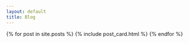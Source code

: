 ```yaml
---
layout: default
title: Blog
---
```


{% for post in site.posts %}
{% include post_card.html %}
{% endfor %}